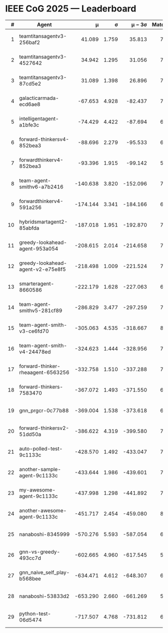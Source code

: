# IEEE CoG 2025 — Leaderboard

| # | Agent | μ | σ | μ − 3σ | Matches | Updated |
|---:|---|---:|---:|---:|---:|---|
| 1 | teamtitansagentv3-256baf2 | 41.089 | 1.759 | 35.813 | 7782 | 2025-08-19 22:03 |
| 2 | teamtitansagentv3-4527642 | 34.942 | 1.295 | 31.056 | 7194 | 2025-08-19 22:03 |
| 3 | teamtitansagentv3-87cd5e2 | 31.089 | 1.398 | 26.896 | 7928 | 2025-08-19 22:03 |
| 4 | galacticarmada-ecd6ae8 | -67.653 | 4.928 | -82.437 | 7520 | 2025-08-19 22:03 |
| 5 | intelligentagent-a1bfe3c | -74.429 | 4.422 | -87.694 | 6154 | 2025-08-19 22:03 |
| 6 | forward-thinkersv4-852bea3 | -88.696 | 2.279 | -95.533 | 6464 | 2025-08-19 22:03 |
| 7 | forwardthinkerv4-852bea3 | -93.396 | 1.915 | -99.142 | 5985 | 2025-08-19 22:03 |
| 8 | team-agent-smithv6-a7b2416 | -140.638 | 3.820 | -152.096 | 7140 | 2025-08-19 22:03 |
| 9 | forwardthinkerv4-591a256 | -174.144 | 3.341 | -184.166 | 6806 | 2025-08-19 22:03 |
| 10 | hybridsmartagent2-85abfda | -187.018 | 1.951 | -192.870 | 7001 | 2025-08-19 22:03 |
| 11 | greedy-lookahead-agent-953a054 | -208.615 | 2.014 | -214.658 | 7216 | 2025-08-19 22:03 |
| 12 | greedy-lookahead-agent-v2-e75e8f5 | -218.498 | 1.009 | -221.524 | 7336 | 2025-08-19 22:03 |
| 13 | smarteragent-8660586 | -222.179 | 1.628 | -227.063 | 6360 | 2025-08-19 22:03 |
| 14 | team-agent-smithv5-281cf89 | -286.829 | 3.477 | -297.259 | 7800 | 2025-08-19 22:03 |
| 15 | team-agent-smith-v3-ce6fd70 | -305.063 | 4.535 | -318.667 | 8122 | 2025-08-19 22:03 |
| 16 | team-agent-smith-v4-24478ed | -324.623 | 1.444 | -328.956 | 7842 | 2025-08-19 22:03 |
| 17 | forward-thinker-rheaagent-6563256 | -332.758 | 1.510 | -337.288 | 7100 | 2025-08-19 22:03 |
| 18 | forward-thinkers-7583470 | -367.072 | 1.493 | -371.550 | 6840 | 2025-08-19 22:03 |
| 19 | gnn_prgcr-0c77b88 | -369.004 | 1.538 | -373.618 | 6950 | 2025-08-19 22:03 |
| 20 | forward-thinkersv2-51dd50a | -386.622 | 4.319 | -399.580 | 7620 | 2025-08-19 22:03 |
| 21 | auto-polled-test-9c1133c | -428.570 | 1.492 | -433.047 | 7100 | 2025-08-19 22:03 |
| 22 | another-sample-agent-9c1133c | -433.644 | 1.986 | -439.601 | 7300 | 2025-08-19 22:03 |
| 23 | my-awesome-agent-9c1133c | -437.998 | 1.298 | -441.892 | 7920 | 2025-08-19 22:03 |
| 24 | another-awesome-agent-9c1133c | -451.717 | 2.454 | -459.080 | 8160 | 2025-08-19 22:03 |
| 25 | nanaboshi-8345999 | -570.276 | 5.593 | -587.054 | 6500 | 2025-08-19 22:03 |
| 26 | gnn-vs-greedy-493cc7d | -602.665 | 4.960 | -617.545 | 5960 | 2025-08-19 22:03 |
| 27 | gnn_naive_self_play-b568bee | -634.471 | 4.612 | -648.307 | 6300 | 2025-08-19 22:03 |
| 28 | nanaboshi-53833d2 | -653.290 | 2.660 | -661.269 | 5660 | 2025-08-19 22:03 |
| 29 | python-test-06d5474 | -717.507 | 4.768 | -731.812 | 6110 | 2025-08-19 22:03 |
